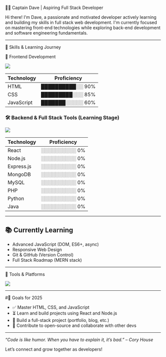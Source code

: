 👨‍💻 Captain Dave | Aspiring Full Stack Developer

Hi there! I'm Dave, a passionate and motivated developer actively learning and building my skills in full stack web development. I'm currently focused on mastering front-end technologies while exploring back-end development and software engineering fundamentals.

---

 🧠 Skills & Learning Journey

 🚀 Frontend Development

<p align="left">
  <img src="https://skillicons.dev/icons?i=html,css,js" />
</p>

| Technology  | Proficiency |
|-------------|-------------|
| HTML        | ██████████░░ 90% |
| CSS         | █████████░░░ 85% |
| JavaScript  | ███████░░░░░ 60% |

### 🛠️ Backend & Full Stack Tools (Learning Stage)

<p align="left">
  <img src="https://skillicons.dev/icons?i=react,nodejs,express,mongodb,mysql,php,python,java" />
</p>

| Technology     | Proficiency |
|----------------|-------------|
| React          | ░░░░░░░░░░ 0% |
| Node.js        | ░░░░░░░░░░ 0% |
| Express.js     | ░░░░░░░░░░ 0% |
| MongoDB        | ░░░░░░░░░░ 0% |
| MySQL          | ░░░░░░░░░░ 0% |
| PHP            | ░░░░░░░░░░ 0% |
| Python         | ░░░░░░░░░░ 0% |
| Java           | ░░░░░░░░░░ 0% |

---

## 📚 Currently Learning

- Advanced JavaScript (DOM, ES6+, async)
- Responsive Web Design
- Git & GitHub (Version Control)
- Full Stack Roadmap (MERN stack)

---

 🔧 Tools & Platforms

<p align="left">
  <img src="https://skillicons.dev/icons?i=git,github,vscode,figma,linux" />
</p>

---

#🌱 Goals for 2025

- ✅ Master HTML, CSS, and JavaScript
- ⏳ Learn and build projects using React and Node.js
- 🚀 Build a full-stack project (portfolio, blog, etc.)
- 📢 Contribute to open-source and collaborate with other devs

---

*“Code is like humor. When you have to explain it, it’s bad.” – Cory House*

Let’s connect and grow together as developers!
